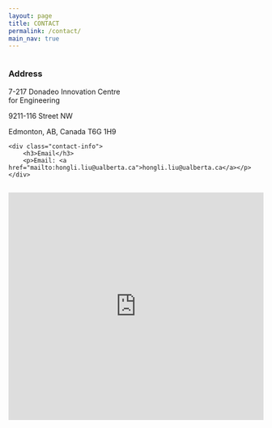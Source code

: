 ```yaml
---
layout: page
title: CONTACT
permalink: /contact/
main_nav: true
---
```


<!-- <style>
    .contact-container {
        display: flex;
        justify-content: space-between;
    }

    .contact-container div {
        flex-basis: 48%; /* Adjust width of each column */
    }
    p{
        margin-top: 1.0em; /* Reduces the space between list items */
        margin-bottom: 0em; /* Reduces the space between list items */
    }
</style>

<div class="contact-container">
    <div class="contact-address">
        <h3>Address</h3>
        <p>7-217 Donadeo Innovation Centre for Engineering</p>
        <p>9211-116 Street NW</p>
        <p>Edmonton, AB, Canada T6G 1H9</p>
    </div>
    
    <div class="contact-info">
        <h3>Email</h3>
        <p>Email: <a href="mailto:hongli.liu@ualberta.ca">hongli.liu@ualberta.ca</a></p>
    </div>
</div> -->


<style>
    .contact-container {
        display: flex;
        justify-content: space-between;
        flex-wrap: wrap; /* Ensure responsiveness */
    }

    .contact-container div, .contact-map {
        flex-basis: 48%; /* Adjust width of each column */
    }
    
    .contact-map iframe {
        width: 100%; /* Make the map responsive */
        border: 0; /* Remove default border around iframe */
        margin-top: 1.0em; /* Consistent spacing */
    }
    p{
        margin-top: 1.0em; /* Reduces the space between list items */
        margin-bottom: 0em; /* Reduces the space between list items */
    }
</style>

<div class="contact-container">
    <div class="contact-address">
        <h3>Address</h3>
        <p>7-217 Donadeo Innovation Centre for Engineering</p>
        <p>9211-116 Street NW</p>
        <p>Edmonton, AB, Canada T6G 1H9</p>
    </div>
    
    <div class="contact-info">
        <h3>Email</h3>
        <p>Email: <a href="mailto:hongli.liu@ualberta.ca">hongli.liu@ualberta.ca</a></p>
    </div>
</div>

<!-- Add the Google Map -->
<div class="contact-map">
    <iframe src="https://www.google.com/maps/embed?pb=!1m18!1m12!1m3!1d5808.045134077588!2d-113.53444912046439!3d53.5266863831798!2m3!1f0!2f0!3f0!3m2!1i1024!2i768!4f13.1!3m3!1m2!1s0x53a0218a119b1d79%3A0x99c87bfb9bf82301!2sDonadeo%20Innovation%20Centre%20for%20Engineering!5e0!3m2!1sen!2sca!4v1709589006600!5m2!1sen!2sca" width="600" height="450" style="border:0;" allowfullscreen="" loading="lazy" referrerpolicy="no-referrer-when-downgrade"></iframe>

</div>
